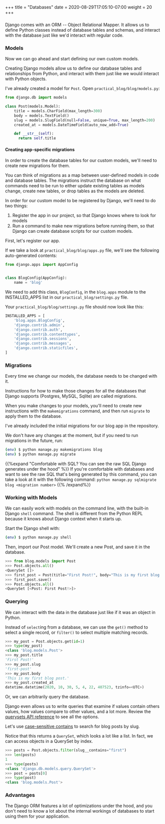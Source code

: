 +++
title = "Databases"
date = 2020-08-29T17:05:10-07:00
weight = 20
+++

### 

Django comes with an ORM -- Object Relational Mapper. It allows us to define Python classes instead of database tables and schemas, and interact with the database just like we'd interact with regular code.

### Models

Now we can go ahead and start defining our own custom models.

Creating Django models allow us to define our database tables and relationships from Python, and interact with them just like we would interact with Python objects.

I've already created a model for `Post`. Open `practical_blog/blog/models.py`:

```python
from django.db import models

class Post(models.Model):
    title = models.CharField(max_length=300)
    body = models.TextField()
    slug = models.SlugField(null=False, unique=True, max_length=200) 
    created_at = models.DateTimeField(auto_now_add=True)

    def __str__(self):
      return self.title
```

#### Creating app-specific migrations

In order to create the database tables for our custom models, we'll need to create new migrations for them.

You can think of migrations as a map between user-defined models in code and database tables. The migrations instruct the database on what commands need to be run to either update existing tables as models change, create new tables, or drop tables as the models are deleted.

In order for our custom model to be registered by Django, we'll need to do two things:
1. Register the app in our project, so that Django knows where to look for models
2. Run a command to make new migrations before running them, so that Django can create database scripts for our custom models.

First, let's register our app.

If we take a look at `practical_blog/blog/apps.py` file, we'll see the following auto-generated contents:

```python
from django.apps import AppConfig


class BlogConfig(AppConfig):
    name = 'blog'
```

We need to add this class, `BlogConfig`, in the `blog.apps` module to the INSTALLED_APPS list in our `practical_blog/settings.py` file.

Your `practical_blog/blog/settings.py` file should now look like this:

```python
INSTALLED_APPS = [
    'blog.apps.BlogConfig',
    'django.contrib.admin',
    'django.contrib.auth',
    'django.contrib.contenttypes',
    'django.contrib.sessions',
    'django.contrib.messages',
    'django.contrib.staticfiles',
]
```

### Migrations

Every time we change our models, the database needs to be changed with it. 

Instructions for how to make those changes for all the databases that Django supports (Postgres, MySQL, Sqlite) are called migrations.

When you make changes to your models, you'll need to create new instructions with the `makemigrations` command, and then run `migrate` to apply them to the database.

I've already included the initial migrations for our blog app in the repository. 

We don't have any changes at the moment, but if you need to run migrations in the future, run:

```bash
(env) $ python manage.py makemigrations blog
(env) $ python manage.py migrate
```

{{%expand "Comfortable with SQL? You can see the raw SQL Django generates under the hood" %}}
If you're comfortable with databases and want to see the raw SQL that's being generated by this command, you can take a look at it with the following command:
`python manage.py sqlmigrate blog <migration number>`
{{% /expand%}}


### Working with Models

We can easily work with models on the command line, with the built-in Django `shell` command. The shell is different from the Python REPL because it knows about Django context when it starts up.

Start the Django shell with:

```bash
(env) $ python manage.py shell 
```

Then, import our Post model. We'll create a new Post, and save it in the database.

```python
>>> from blog.models import Post
>>> Post.objects.all()
<QuerySet []>
>>> first_post = Post(title="First Post!", body="This is my first blog post.", slug="first-post")
>>> first_post.save()
>>> Post.objects.all()
<QuerySet [<Post: First Post!>]>
```

### Querying

We can interact with the data in the database just like if it was an object in Python.

Instead of `select`ing from a database, we can use the `get()` method to select a single record, or `filter()` to select multiple matching records.

```python
>>> my_post = Post.objects.get(id=1)
>>> type(my_post)
<class 'blog.models.Post'>
>>> my_post.title
'First Post!'
>>> my_post.slug
'first-post'
>>> my_post.body
'This is my first blog post.'
>>> my_post.created_at
datetime.datetime(2020, 10, 30, 5, 4, 22, 407523, tzinfo=<UTC>)
```

Or, we can arbitrarily query the database.

Django even allows us to write queries that examine if values contain others values, how values compare to other values, and a lot more. Review the [querysets API reference](https://docs.djangoproject.com/en/3.0/ref/models/querysets/) to see all the options.

Let's use [case-sensitive contains](https://docs.djangoproject.com/en/3.0/ref/models/querysets/#contains) to search for blog posts by slug.

Notice that this returns a `QuerySet`, which looks a lot like a list. In fact, we can access objects in a QuerySet by index.

```python
>>> posts = Post.objects.filter(slug__contains="first")
>>> len(posts)
1
>>> type(posts)
<class 'django.db.models.query.QuerySet'>
>>> post = posts[0]
>>> type(post)
<class 'blog.models.Post'>
```

### Advantages

The Django ORM features a lot of optimizations under the hood, and you don't need to know a lot about the internal workings of databases to start using them for your application.
